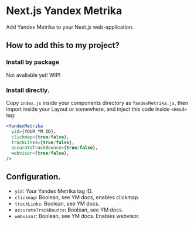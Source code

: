 # Next.js Yandex Metrika
Add Yandex Metrika to your Next.js web-application.

## How to add this to my project?

### Install by package
Not avaliable yet! WIP!

### Install directly.
Copy `index.js` inside your components directory as `YandexMetrika.js`, then import inside your Layout or somewhere, and inject this code inside `<Head>` tag:
```jsx
<YandexMetrika 
  yid={YOUR_YM_ID},
  clickmap={true/false},
  trackLinks={true/false},
  accurateTrackBounce={true/false},
  webvisor={true/false},
/>
```

## Configuration.
- `yid`: Your Yandex Metrika tag ID.
- `clickmap`: Boolean, see YM docs, enables clickmap.
- `trackLinks`: Boolean, see YM docs.
- `accurateTrackBounce`:  Boolean, see YM docs.
- `webvisor`: Boolean, see YM docs. Enables webvisor.
